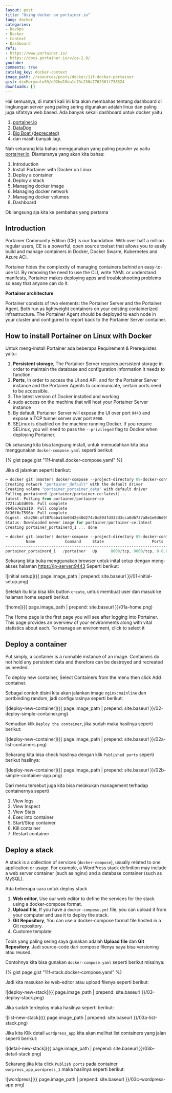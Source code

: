 ```yaml
---
layout: post
title: "Using docker on portainer.io"
lang: docker
categories:
- DevOps
- Docker
- Context
- Dashboard
refs: 
- https://www.portainer.io/
- https://docs.portainer.io/v/ce-2.9/
youtube: 
comments: true
catalog_key: docker-context
image_path: /resources/posts/docker/11f-docker-portainer
gist: dimMaryanto93/d92bd18da1c73c230d7762361f738524
downloads: []
---
```



Hai semuanya, di materi kali ini kita akan membahas tentang dashboard di lingkungan server yang paling sering digunakan adalah linux dan paling juga sifatnya web based. Ada banyak sekali dashboard untuk docker yaitu

1. [portainer.io](https://www.portainer.io/)
2. [DataDog](https://www.datadoghq.com/dashboards/docker-dashboard/)
3. [Big Boat (deprecated)](https://github.com/ICTU/docker-dashboard#big-boat)
4. dan masih banyak lagi. 

Nah sekarang kita bahas menggunakan yang paling populer ya yaitu [portainer.io](https://www.portainer.io/). Diantaranya yang akan kita bahas:

1. Introduction
2. Install Portainer with Docker on Linux
3. Deploy a container
4. Deploy a stack
5. Managing docker image
6. Managing docker network
7. Managing docker volumes
8. Dashboard

Ok langsung aja kita ke pembahas yang pertama

## Introduction

Portainer Community Edition (CE) is our foundation. With over half a million regular users, CE is a powerful, open source toolset that allows you to easily build and manage containers in Docker, Docker Swarm, Kubernetes and Azure ACI.

Portainer hides the complexity of managing containers behind an easy-to-use UI. By removing the need to use the CLI, write YAML or understand manifests, Portainer makes deploying apps and troubleshooting problems so easy that anyone can do it.

**Portainer architecture**

Portainer consists of two elements: the Portainer Server and the Portainer Agent. Both run as lightweight containers on your existing containerized infrastructure. The Portainer Agent should be deployed to each node in your cluster and configured to report back to the Portainer Server container.

## How to install Portainer on Linux with Docker

Untuk meng-install Portainer ada beberapa Requirement & Prerequistes yaitu:

1. **Persistent storage**, The Portainer Server requires persistent storage in order to maintain the database and configuration information it needs to function.
2. **Ports**, In order to access the UI and API, and for the Portainer Server instance and the Portainer Agents to communicate, certain ports need to be accessible.
3. The latest version of Docker installed and working
4. sudo access on the machine that will host your Portainer Server instance
5. By default, Portainer Server will expose the UI over port `9443` and expose a TCP tunnel server over port `8000`.
6. SELinux is disabled on the machine running Docker. If you require SELinux, you will need to pass the `--privileged` flag to Docker when deploying Portainer.

Ok sekarang kita bisa langsung install, untuk memudahkan kita bisa menggunakan `docker-compose.yaml` seperti berikut:

{% gist page.gist "11f-install.docker-compose.yaml" %}

Jika di jalankan seperti berikut:

```powershell
➜ docker git:(master) docker-compose --project-directory 09-docker-context/portainer up -d portainerd
Creating network "portainer_default" with the default driver
Creating volume "portainer_portainer_data" with default driver
Pulling portainerd (portainer/portainer-ce:latest)...
latest: Pulling from portainer/portainer-ce
7721cab3d696: Pull complete
0645e7e2a110: Pull complete
8f36f6c7596b: Pull complete
Digest: sha256:af387baba14e0342e40d274c0c894fd333d3cca0d6737a8e1e0d6d9523c87a8a
Status: Downloaded newer image for portainer/portainer-ce:latest
Creating portainer_portainerd_1 ... done

➜ docker git:(master) docker-compose --project-directory 09-docker-context/portainer ps
         Name             Command     State                     Ports
----------------------------------------------------------------------------------------
portainer_portainerd_1   /portainer   Up      8000/tcp, 9000/tcp, 0.0.0.0:9443->9443/tcp
```

Sekarang kita buka menggunakan browser untuk inital setup dengan meng-akses halaman [https://ip-server:9443](https://localhost:9443) Seperti berikut:

![initial setup]({{ page.image_path | prepend: site.baseurl }}/01-initial-setup.png)

Setelah itu kita bisa klik button `create`, untuk membuat user dan masuk ke halaman home seperti berikut:

![home]({{ page.image_path | prepend: site.baseurl }}/01a-home.png)

The Home page is the first page you will see after logging into Portainer. This page provides an overview of your environments along with vital statistics about each. To manage an environment, click to select it

## Deploy a container

Put simply, a container is a runnable instance of an image. Containers do not hold any persistent data and therefore can be destroyed and recreated as needed.

To deploy new container, Select Containers from the menu then click Add container.

Sebagai contoh disini kita akan jalankan image `nginx:mainline` dan portbinding random, jadi configurasinya seperti berikut:

![deploy-new-container]({{ page.image_path | prepend: site.baseurl }}/02-deploy-simple-container.png)

Kemudian klik `Deploy the container`, jika sudah maka hasilnya seperti berikut:

![deploy-new-container]({{ page.image_path | prepend: site.baseurl }}/02a-list-containers.png)

Sekarang kita bisa check hasilnya dengan klik `Published ports` seperti berikut hasilnya:

![deploy-new-container]({{ page.image_path | prepend: site.baseurl }}/02b-simple-container-app.png)

Dari menu tersebut juga kita bisa melakukan management terhadap containernya seperti

1. View logs
2. View Inspect
3. View Stats
4. Exec into container
5. Start/Stop container
6. Kill container
7. Restart container

## Deploy a stack

A stack is a collection of services (`docker-compose`), usually related to one application or usage. For example, a WordPress stack definition may include a web server container (such as nginx) and a database container (such as MySQL).

Ada beberapa cara untuk deploy stack

1. **Web editor**, Use our web editor to define the services for the stack using a docker-compose format.
2. **Upload file**, If you have a `docker-compose.yml` file, you can upload it from your computer and use it to deploy the stack.
3. **Git Repository**, You can use a docker-compose format file hosted in a Git repository.
4. Custome template

Tools yang paling sering saya gunakan adalah **Upload file** dan **Git Repository**. Jadi source-code dari compose filenya saya bisa versioning atau reused.

Contohnya kita bisa gunakan `docker-compose.yaml` seperti berikut misalnya:

{% gist page.gist "11f-stack.docker-compose.yaml" %}

Jadi kita masukan ke web-editor atau upload filenya seperti berikut:

![deploy-new-stack]({{ page.image_path | prepend: site.baseurl }}/03-deploy-stack.png)

Jika sudah terdeploy maka hasilnya seperti berikut:

![list-new-stack]({{ page.image_path | prepend: site.baseurl }}/03a-list-stack.png)

Jika kita Klik detail `wordpress_app` kita akan melihat list containers yang jalan seperti berikut:

![detail-new-stack]({{ page.image_path | prepend: site.baseurl }}/03b-detail-stack.png)

Sekarang jika kita click `Publish ports` pada container `worpress_app_wordpress_1` maka hasilnya seperti berikut:

![wordpress]({{ page.image_path | prepend: site.baseurl }}/03c-wordpress-app.png)